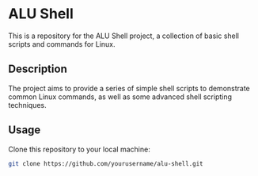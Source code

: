 # ALU Shell

This is a repository for the ALU Shell project, a collection of basic shell scripts and commands for Linux.

## Description

The project aims to provide a series of simple shell scripts to demonstrate common Linux commands, as well as some advanced shell scripting techniques.

## Usage

Clone this repository to your local machine:

```bash
git clone https://github.com/yourusername/alu-shell.git
